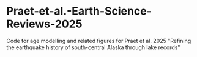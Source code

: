 # Praet-et-al.-Earth-Science-Reviews-2025
Code for age modelling and related figures for Praet et al. 2025 "Refining the earthquake history of south-central Alaska through lake records" 
